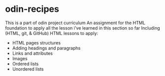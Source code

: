 # odin-recipes
This is a part of odin project curriculum
An assignment for the HTML foundation to apply all the lesson i've learned in this section so far
Including (HTML, git, & GitHub)
HTML lessons to apply:
* HTML pages structures
* Adding headings and paragraphs
* Links and attributes
* Images
* Ordered lists
* Unordered lists 